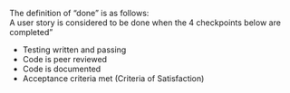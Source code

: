 The definition of “done” is as follows: <br>
A user story is considered to be done when the 4 checkpoints below are completed”
- Testing written and passing
- Code is peer reviewed
- Code is documented
- Acceptance criteria met (Criteria of Satisfaction) 
